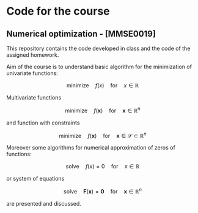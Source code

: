 Code for the course
===================

Numerical optimization - [MMSE0019]
-----------------------------------

This repository contains the code developed in class and the code of the assigned homework.

Aim of the course is to understand basic algorithm for
the minimization of univariate functions:

$$
\textrm{minimize}\quad f(x) \quad \textrm{for}\quad x\in\mathbb{R}
$$

Multivariate functions

$$
\textrm{minimize}\quad f(\mathbf{x}) \quad \textrm{for}\quad \mathbf{x}\in\mathbb{R}^n
$$

and function with constraints

$$
\textrm{minimize}\quad f(\mathbf{x}) \quad \textrm{for}\quad\mathbf{x}\in\mathcal{S}\subset\mathbb{R}^n
$$

Moreover some algorithms for numerical approximation of zeros of functions:

$$
 \textrm{solve}\quad f(x)=0 \quad \textrm{for}\quad x\in\mathbb{R}
$$

or system of equations

$$
\textrm{solve}\quad \mathbf{F}(\mathbf{x})=\mathbf{0} \quad \textrm{for}\quad \mathbf{x}\in\mathbb{R}^n
$$

are presented and discussed.
